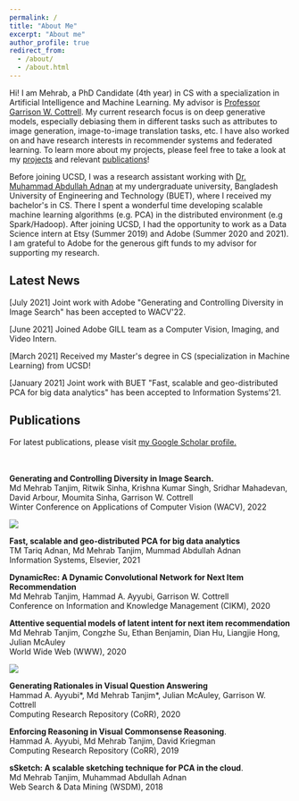 ```yaml
---
permalink: /
title: "About Me"
excerpt: "About me"
author_profile: true
redirect_from: 
  - /about/
  - /about.html
---
```


Hi! I am Mehrab, a PhD Candidate (4th year) in CS with a specialization in Artificial Intelligence and Machine Learning. My advisor is [Professor Garrison W. Cottrell](https://cseweb.ucsd.edu/~gary/). My current research focus is on deep generative models, especially debiasing them in different tasks such as attributes to image generation, image-to-image translation tasks, etc. I have also worked on and have research interests in recommender systems and federated learning. To learn more about my projects, please feel free to take a look at my [projects](https://mehrab-tanjim.github.io/#portfolio) and relevant [publications](https://mehrab-tanjim.github.io/#publications)!

Before joining UCSD, I was a research assistant working with [Dr. Muhammad Abdullah Adnan](https://sites.google.com/site/abdullahadnan/) at my undergraduate university, Bangladesh University of Engineering and Technology (BUET), where I received my bachelor's in CS. There I spent a wonderful time developing scalable machine learning algorithms (e.g. PCA) in the distributed environment (e.g Spark/Hadoop). After joining UCSD, I had the opportunity to work as a Data Science intern at Etsy (Summer 2019) and Adobe (Summer 2020 and 2021). I am grateful to Adobe for the generous gift funds to my advisor for supporting my research.

<h2>Latest News</h2>

[July 2021] Joint work with Adobe "Generating and Controlling Diversity in Image Search" has been accepted to WACV'22.

[June 2021] Joined Adobe GILL team as a Computer Vision, Imaging, and Video Intern.

[March 2021] Received my Master's degree in CS (specialization in Machine Learning) from UCSD!

[January 2021] Joint work with BUET "Fast, scalable and geo-distributed PCA for big data analytics" has been accepted to Information Systems'21. 

<div id="publications">
<h2>Publications</h2>

<div>
For latest publications, please visit <u><a href="https://scholar.google.com/citations?user=IPr2JZYAAAAJ&hl=en">my Google Scholar profile</a>.</u>
<br><br>
</div>
 
<div class="archive__pub__row">
  <div class="archive__pub__left">
    <p>
    <br><b>Generating and Controlling Diversity in Image Search.</b>
    <br>Md Mehrab Tanjim, Ritwik Sinha, Krishna Kumar Singh, Sridhar Mahadevan, David Arbour, Moumita Sinha, Garrison W. Cottrell
    <br>Winter Conference on Applications of Computer Vision (WACV), 2022
    </p>
  </div>
  <div class="archive__pub__right">
    <div class="square">
        <img  src="https://mehrab-tanjim.github.io/images/adobe_logo_scaled.png"> 
    </div>
  </div>
</div>

<p>
<b>Fast, scalable and geo-distributed PCA for big data analytics</b>
<br>TM Tariq Adnan, Md Mehrab Tanjim, Mummad Abdullah Adnan
<br>Information Systems, Elsevier, 2021
</p>

<p>
<b>DynamicRec: A Dynamic Convolutional Network for Next Item Recommendation</b>
<br>Md Mehrab Tanjim, Hammad A. Ayyubi, Garrison W. Cottrell
<br>Conference on Information and Knowledge Management (CIKM), 2020
</p>

<div class="archive__pub__row">
  <div class="archive__pub__left">
    <p>
    <b>Attentive sequential models of latent intent for next item recommendation</b>
    <br>Md Mehrab Tanjim, Congzhe Su, Ethan Benjamin, Dian Hu, Liangjie Hong, Julian McAuley
    <br>World Wide Web (WWW), 2020
    </p>
  </div>
  <div class="archive__pub__right">
     <div class="square">
        <img src="https://mehrab-tanjim.github.io/images/etsy_logo_scaled.png"> 
    </div>
  </div>
</div>

<p>
<b>Generating Rationales in Visual Question Answering</b>
<br>Hammad A. Ayyubi*, Md Mehrab Tanjim*, Julian McAuley, Garrison W. Cottrell
<br>Computing Research Repository (CoRR), 2020
</p>

<p>
<b>Enforcing Reasoning in Visual Commonsense Reasoning</b>.
<br>Hammad A. Ayyubi, Md Mehrab Tanjim, David Kriegman
<br>Computing Research Repository (CoRR), 2019
</p>


<p>
<b>sSketch: A scalable sketching technique for PCA in the cloud</b>.
<br>Md Mehrab Tanjim, Muhammad Abdullah Adnan
<br>Web Search & Data Mining (WSDM), 2018
</p>

</div>
